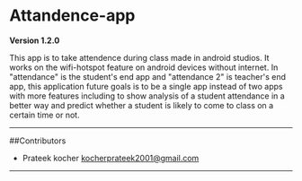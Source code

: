 # Attandence-app

**Version 1.2.0**

This app is to take attendence during class made in android studios.
It works on the wifi-hotspot feature on android devices without internet.
In "attendance" is the student's end app and "attendance 2" is teacher's end app, this application future goals is to be a single app instead of two apps with more features including to show analysis of a student attendance in a better way and predict whether a student is likely to come to class on a certain time or not.
 
 ---
 ##Contributors
 
 - Prateek kocher
 <kocherprateek2001@gmail.com>
 ---
